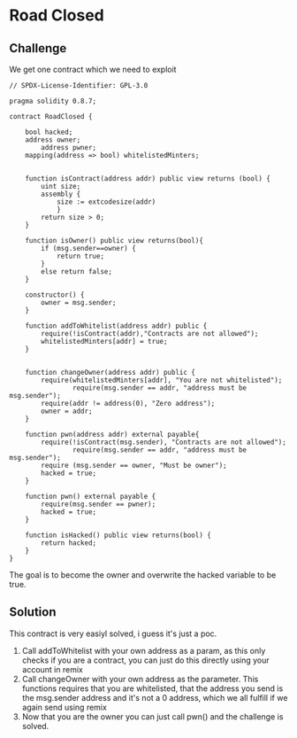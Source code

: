 # Road Closed

## Challenge

We get one contract which we need to exploit

```solidity
// SPDX-License-Identifier: GPL-3.0

pragma solidity 0.8.7;

contract RoadClosed {

    bool hacked;
    address owner;
		address pwner;
    mapping(address => bool) whitelistedMinters;


    function isContract(address addr) public view returns (bool) {
        uint size;
        assembly {
            size := extcodesize(addr)
            }
        return size > 0;
    }

    function isOwner() public view returns(bool){
        if (msg.sender==owner) {
            return true;
        }
        else return false;
    }

    constructor() {
        owner = msg.sender;
    }

    function addToWhitelist(address addr) public {
        require(!isContract(addr),"Contracts are not allowed");
        whitelistedMinters[addr] = true;
    }
    

    function changeOwner(address addr) public {
        require(whitelistedMinters[addr], "You are not whitelisted");
				require(msg.sender == addr, "address must be msg.sender");
        require(addr != address(0), "Zero address");
        owner = addr;
    }

    function pwn(address addr) external payable{
        require(!isContract(msg.sender), "Contracts are not allowed");
				require(msg.sender == addr, "address must be msg.sender");
        require (msg.sender == owner, "Must be owner");
        hacked = true;
    }

    function pwn() external payable {
        require(msg.sender == pwner);
        hacked = true;
    }

    function isHacked() public view returns(bool) {
        return hacked;
    }
}
```

The goal is to become the owner and overwrite the hacked variable to be true.

## Solution

This contract is very easiyl solved, i guess it's just a poc.

1. Call addToWhitelist with your own address as a param, as this only checks if you are a contract, you can just do this directly using your account in remix
2. Call changeOwner with your own address as the parameter. This functions requires that you are whitelisted, that the address you send is the msg.sender address and it's not a 0 address, which we all fulfill if we again send using remix
3. Now that you are the owner you can just call pwn() and the challenge is solved.